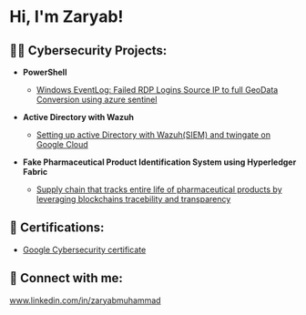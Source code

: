 <h1>Hi, I'm Zaryab!</h1>

<h2>👨‍💻 Cybersecurity Projects:</h2>

- <b>PowerShell</b>
  - [Windows EventLog: Failed RDP Logins Source IP to full GeoData Conversion using azure sentinel](https://github.com/zaryabk5888/HoneyPot.git)

- <b>Active Directory with Wazuh</b>
  - [Setting up active Directory with Wazuh(SIEM) and twingate on Google Cloud](https://github.com/zaryabk5888/google-cloud-ad-wazuh-twinge/tree/main)

- <b>Fake Pharmaceutical Product Identification System using Hyperledger Fabric</b>
  - [Supply chain that tracks entire life of pharmaceutical products by leveraging blockchains tracebility and transparency](https://github.com/zaryabk5888/MedSentinel)
 

<h2>📄 Certifications:</h2>

- [Google Cybersecurity certificate](https://www.credly.com/badges/f8b60f13-6bf9-4537-aa92-00293570b535/linked_in_profile)

<h2> 🤳 Connect with me:</h2>

www.linkedin.com/in/zaryabmuhammad
